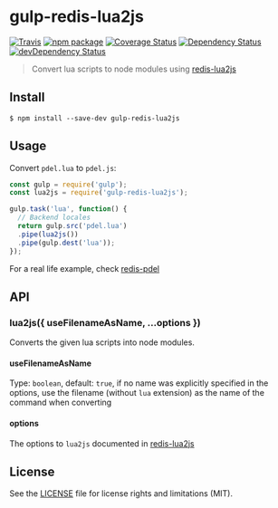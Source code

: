 # gulp-redis-lua2js

[![Travis][build-badge]][build]
[![npm package][npm-badge]][npm]
[![Coverage Status][coveralls-badge]][coveralls]
[![Dependency Status][dependency-status-badge]][dependency-status]
[![devDependency Status][dev-dependency-status-badge]][dev-dependency-status]

> Convert lua scripts to node modules using [redis-lua2js](https://github.com/perrin4869/redis-lua2js)

## Install

```
$ npm install --save-dev gulp-redis-lua2js
```


## Usage
Convert `pdel.lua` to `pdel.js`:

```js
const gulp = require('gulp');
const lua2js = require('gulp-redis-lua2js');

gulp.task('lua', function() {
  // Backend locales
  return gulp.src('pdel.lua')
  .pipe(lua2js())
  .pipe(gulp.dest('lua'));
});
```

For a real life example, check [redis-pdel](https://github.com/perrin4869/redis-pdel)

## API

### lua2js({ useFilenameAsName, ...options })

Converts the given lua scripts into node modules.

#### useFilenameAsName

Type: `boolean`, default: `true`, if no name was explicitly specified in the options, use the filename (without `lua` extension) as the name of the command when converting

#### options

The options to `lua2js` documented in [redis-lua2js](https://github.com/perrin4869/redis-lua2js)

## License

See the [LICENSE](LICENSE.md) file for license rights and limitations (MIT).

[build-badge]: https://img.shields.io/travis/perrin4869/gulp-redis-lua2js/master.svg?style=flat-square
[build]: https://travis-ci.org/perrin4869/gulp-redis-lua2js

[npm-badge]: https://img.shields.io/npm/v/gulp-redis-lua2js.svg?style=flat-square
[npm]: https://www.npmjs.org/package/gulp-redis-lua2js

[coveralls-badge]: https://img.shields.io/coveralls/perrin4869/gulp-redis-lua2js/master.svg?style=flat-square
[coveralls]: https://coveralls.io/r/perrin4869/gulp-redis-lua2js

[dependency-status-badge]: https://david-dm.org/perrin4869/gulp-redis-lua2js.svg?style=flat-square
[dependency-status]: https://david-dm.org/perrin4869/gulp-redis-lua2js

[dev-dependency-status-badge]: https://david-dm.org/perrin4869/gulp-redis-lua2js/dev-status.svg?style=flat-square
[dev-dependency-status]: https://david-dm.org/perrin4869/gulp-redis-lua2js#info=devDependencies
